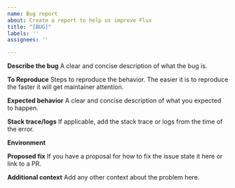 ```yaml
---
name: Bug report
about: Create a report to help us improve Flux
title: "[BUG]"
labels: ''
assignees: ''

---
```


**Describe the bug**
A clear and concise description of what the bug is.

**To Reproduce**
Steps to reproduce the behavior. The easier it is to reproduce the faster it will get maintainer attention.

**Expected behavior**
A clear and concise description of what you expected to happen.

**Stack trace/logs**
If applicable, add the stack trace or logs from the time of the error.

**Environment**

**Proposed fix**
If you have a proposal for how to fix the issue state it here or link to a PR.

**Additional context**
Add any other context about the problem here.
